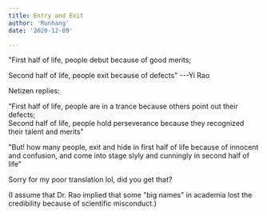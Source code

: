 ```yaml
---
title: Entry and Exit
author: 'Runhang'
date: '2020-12-09'

---
```


"First half of life, people debut because of good merits;

 Second half of life, people exit because of defects"
                                                            ---Yi Rao

Netizen replies:

"First half of life, people are in a trance because others point out their defects; </br> Second half of life, people hold perseverance because they recognized their talent and merits"

 "But! how many people, exit and hide in first half of life because of innocent and confusion, and come into stage slyly and cunningly in second half of life"


Sorry for my poor translation lol, did you get that?

(I assume that Dr. Rao implied that some "big names" in academia lost the credibility because of scientific misconduct.)

